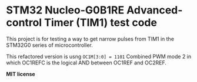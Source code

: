 # STM32 Nucleo-G0B1RE Advanced-control Timer (TIM1) test code

This project is for testing a way to get narrow pulses from TIM1 in the STM32G0 series of microcontroller.

This refactored version is usng `OC1M[3:0] = 1101` Combined PWM mode 2 in which OC1REFC is the logical AND
between OC1REF and OC2REF.

**MIT license**

